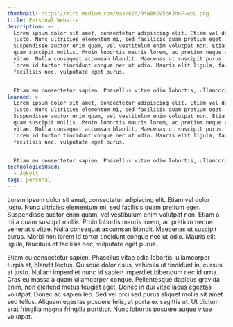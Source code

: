 ```yaml
---
thumbnail: https://miro.medium.com/max/820/0*N8RG95bKJnnF-wpL.png
title: Personal Website
description: >-
  Lorem ipsum dolor sit amet, consectetur adipiscing elit. Etiam vel dolor
  justo. Nunc ultricies elementum mi, sed facilisis quam pretium eget.
  Suspendisse auctor enim quam, vel vestibulum enim volutpat non. Etiam a mi a
  quam suscipit mollis. Proin lobortis mauris lorem, ac pretium neque venenatis
  vitae. Nulla consequat accumsan blandit. Maecenas ut suscipit purus. Morbi non
  lorem id tortor tincidunt congue nec ut odio. Mauris elit ligula, faucibus et
  facilisis nec, vulputate eget purus.


  Etiam eu consectetur sapien. Phasellus vitae odio lobortis, ullamcorper turpis at, blandit lectus. Quisque dolor risus, vehicula ut tincidunt in, cursus at justo. Nullam imperdiet nunc id sapien imperdiet bibendum nec id urna. Cras eu massa a quam ullamcorper congue. Pellentesque dapibus gravida enim, non eleifend metus feugiat eget. Donec in dui vitae lacus egestas volutpat. Donec ac sapien leo. Sed vel orci sed purus aliquet mollis sit amet sed tellus. Aliquam egestas posuere felis, at porta ex sagittis ut. Ut dictum erat fringilla magna fringilla porttitor. Nunc lobortis posuere augue vitae volutpat.
learned: >-
  Lorem ipsum dolor sit amet, consectetur adipiscing elit. Etiam vel dolor
  justo. Nunc ultricies elementum mi, sed facilisis quam pretium eget.
  Suspendisse auctor enim quam, vel vestibulum enim volutpat non. Etiam a mi a
  quam suscipit mollis. Proin lobortis mauris lorem, ac pretium neque venenatis
  vitae. Nulla consequat accumsan blandit. Maecenas ut suscipit purus. Morbi non
  lorem id tortor tincidunt congue nec ut odio. Mauris elit ligula, faucibus et
  facilisis nec, vulputate eget purus.


  Etiam eu consectetur sapien. Phasellus vitae odio lobortis, ullamcorper turpis at, blandit lectus. Quisque dolor risus, vehicula ut tincidunt in, cursus at justo. Nullam imperdiet nunc id sapien imperdiet bibendum nec id urna. Cras eu massa a quam ullamcorper congue. Pellentesque dapibus gravida enim, non eleifend metus feugiat eget. Donec in dui vitae lacus egestas volutpat. Donec ac sapien leo. Sed vel orci sed purus aliquet mollis sit amet sed tellus. Aliquam egestas posuere felis, at porta ex sagittis ut. Ut dictum erat fringilla magna fringilla porttitor. Nunc lobortis posuere augue vitae volutpat.
technologiesUsed:
  - Jekyll
tags: personal
---
```

Lorem ipsum dolor sit amet, consectetur adipiscing elit. Etiam vel dolor justo. Nunc ultricies elementum mi, sed facilisis quam pretium eget. Suspendisse auctor enim quam, vel vestibulum enim volutpat non. Etiam a mi a quam suscipit mollis. Proin lobortis mauris lorem, ac pretium neque venenatis vitae. Nulla consequat accumsan blandit. Maecenas ut suscipit purus. Morbi non lorem id tortor tincidunt congue nec ut odio. Mauris elit ligula, faucibus et facilisis nec, vulputate eget purus.

Etiam eu consectetur sapien. Phasellus vitae odio lobortis, ullamcorper turpis at, blandit lectus. Quisque dolor risus, vehicula ut tincidunt in, cursus at justo. Nullam imperdiet nunc id sapien imperdiet bibendum nec id urna. Cras eu massa a quam ullamcorper congue. Pellentesque dapibus gravida enim, non eleifend metus feugiat eget. Donec in dui vitae lacus egestas volutpat. Donec ac sapien leo. Sed vel orci sed purus aliquet mollis sit amet sed tellus. Aliquam egestas posuere felis, at porta ex sagittis ut. Ut dictum erat fringilla magna fringilla porttitor. Nunc lobortis posuere augue vitae volutpat.